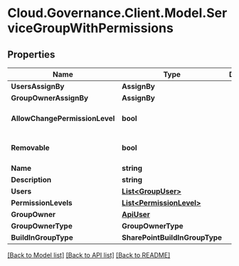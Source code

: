 # Cloud.Governance.Client.Model.ServiceGroupWithPermissions
## Properties

Name | Type | Description | Notes
------------ | ------------- | ------------- | -------------
**UsersAssignBy** | **AssignBy** |  | [optional] 
**GroupOwnerAssignBy** | **AssignBy** |  | [optional] 
**AllowChangePermissionLevel** | **bool** |  | [optional] [default to false]
**Removable** | **bool** |  | [optional] [default to false]
**Name** | **string** |  | [optional] 
**Description** | **string** |  | [optional] 
**Users** | [**List&lt;GroupUser&gt;**](GroupUser.md) |  | [optional] 
**PermissionLevels** | [**List&lt;PermissionLevel&gt;**](PermissionLevel.md) |  | [optional] 
**GroupOwner** | [**ApiUser**](ApiUser.md) |  | [optional] 
**GroupOwnerType** | **GroupOwnerType** |  | [optional] 
**BuildInGroupType** | **SharePointBuildInGroupType** |  | [optional] 

[[Back to Model list]](../README.md#documentation-for-models) [[Back to API list]](../README.md#documentation-for-api-endpoints) [[Back to README]](../README.md)

